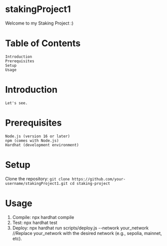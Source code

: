 # stakingProject1

Welcome to my Staking Project :)

# Table of Contents
    Introduction
    Prerequisites
    Setup
    Usage
    

# Introduction
    Let's see.

# Prerequisites

    Node.js (version 16 or later)
    npm (comes with Node.js)
    Hardhat (development environment)

# Setup

 Clone the repository:
    ```git clone https://github.com/your-username/stakingProject1.git
    cd staking-project```

# Usage

1. Compile: npx hardhat compile
2. Test: npx hardhat test
3. Deploy: npx hardhat run scripts/deploy.js --network your_network
//Replace your_network with the desired network (e.g., sepolia, mainnet, etc).
